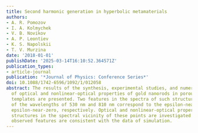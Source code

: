 ```yaml
---
title: Second harmonic generation in hyperbolic metamaterials
authors:
- A. R. Pomozov
- I. A. Kolmychek
- V. B. Novikov
- A. P. Leontiev
- K. S. Napolskii
- T. V. Murzina
date: '2018-01-01'
publishDate: '2025-03-14T16:10:52.364571Z'
publication_types:
- article-journal
publication: '*Journal of Physics: Conference Series*'
doi: 10.1088/1742-6596/1092/1/012058
abstract: The results of the synthesis, experimental studies, and numerical simulation
  of optical and nonlinear-optical properties of gold nanorods in porous anodic alumina
  templates are presented. Two features in the spectra of such structures in the vicinity
  of the wavelengths of 530 nm and 810 nm correspond to the epsilon-near-pole and
  epsilon-near-zero, respectively. Optical and nonlinear-optical properties of the
  structures in the spectral vicinity of these points are investigated. Experimentally
  observed features are consistent with the data of simulation.
---
```


